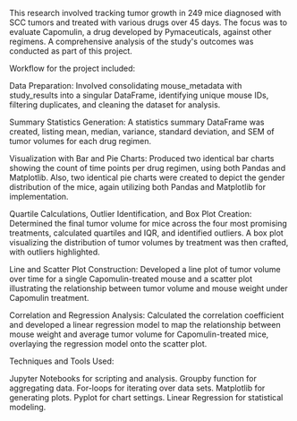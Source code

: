 This research involved tracking tumor growth in 249 mice diagnosed with SCC tumors and treated with various drugs over 45 days. The focus was to evaluate Capomulin, a drug developed by Pymaceuticals, against other regimens. A comprehensive analysis of the study's outcomes was conducted as part of this project.

Workflow for the project included:

Data Preparation: Involved consolidating mouse_metadata with study_results into a singular DataFrame, identifying unique mouse IDs, filtering duplicates, and cleaning the dataset for analysis.

Summary Statistics Generation: A statistics summary DataFrame was created, listing mean, median, variance, standard deviation, and SEM of tumor volumes for each drug regimen.

Visualization with Bar and Pie Charts: Produced two identical bar charts showing the count of time points per drug regimen, using both Pandas and Matplotlib. Also, two identical pie charts were created to depict the gender distribution of the mice, again utilizing both Pandas and Matplotlib for implementation.

Quartile Calculations, Outlier Identification, and Box Plot Creation: Determined the final tumor volume for mice across the four most promising treatments, calculated quartiles and IQR, and identified outliers. A box plot visualizing the distribution of tumor volumes by treatment was then crafted, with outliers highlighted.

Line and Scatter Plot Construction: Developed a line plot of tumor volume over time for a single Capomulin-treated mouse and a scatter plot illustrating the relationship between tumor volume and mouse weight under Capomulin treatment.

Correlation and Regression Analysis: Calculated the correlation coefficient and developed a linear regression model to map the relationship between mouse weight and average tumor volume for Capomulin-treated mice, overlaying the regression model onto the scatter plot.

Techniques and Tools Used:

Jupyter Notebooks for scripting and analysis.
Groupby function for aggregating data.
For-loops for iterating over data sets.
Matplotlib for generating plots.
Pyplot for chart settings.
Linear Regression for statistical modeling.



